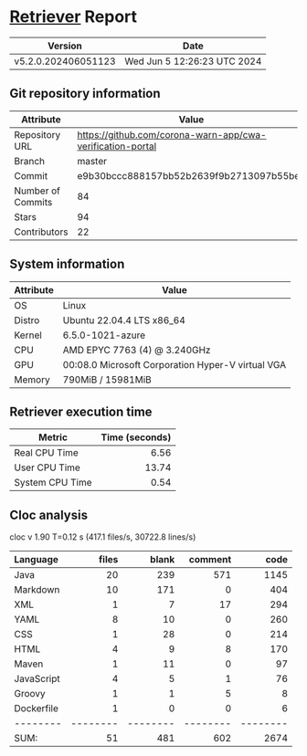 # [Retriever](https://github.com/PalladioSimulator/Palladio-ReverseEngineering-Retriever) Report
| Version | Date |
| ------- | ---- |
| v5.2.0.202406051123 | Wed Jun  5 12:26:23 UTC 2024 |

## Git repository information
|      Attribute    | Value |
| ----------------- | ----- |
| Repository URL    | https://github.com/corona-warn-app/cwa-verification-portal |
| Branch            | master |
| Commit            | e9b30bccc888157bb52b2639f9b2713097b55beb |
| Number of Commits | 84 |
| Stars             | 94 |
| Contributors      | 22 |


## System information
| Attribute | Value |
| --------- | ----- |
| OS | Linux  |
| Distro | Ubuntu 22.04.4 LTS x86_64  |
| Kernel | 6.5.0-1021-azure  |
| CPU | AMD EPYC 7763 (4) @ 3.240GHz  |
| GPU | 00:08.0 Microsoft Corporation Hyper-V virtual VGA  |
| Memory | 790MiB / 15981MiB  |

## Retriever execution time
| Metric | Time (seconds) |
| --- | ---: |
| Real CPU Time | 6.56 |
| User CPU Time | 13.74 |
| System CPU Time | 0.54 |
<!--
Explainations:
- __Real CPU Time__: actual time the command has run (can be less than total time spent in user and system mode for multi-threaded processes)
- __User CPU Time__: time the command has spent running in user mode
- __System CPU Time__: time the command has spent running in system or kernel mode
-->

## Cloc analysis
cloc v 1.90  T=0.12 s (417.1 files/s, 30722.8 lines/s)

Language|files|blank|comment|code
:-------|-------:|-------:|-------:|-------:
Java|20|239|571|1145
Markdown|10|171|0|404
XML|1|7|17|294
YAML|8|10|0|260
CSS|1|28|0|214
HTML|4|9|8|170
Maven|1|11|0|97
JavaScript|4|5|1|76
Groovy|1|1|5|8
Dockerfile|1|0|0|6
--------|--------|--------|--------|--------
SUM:|51|481|602|2674
